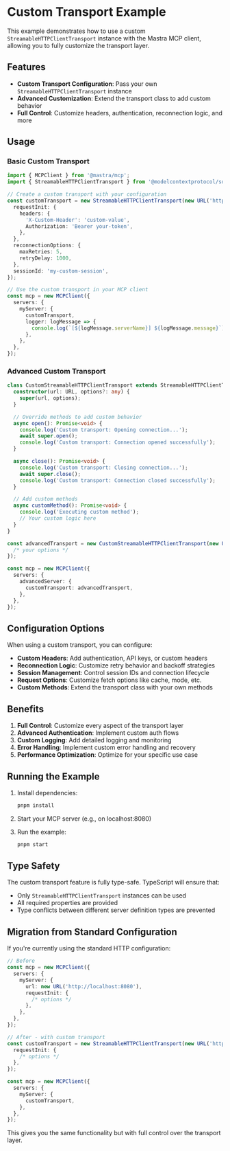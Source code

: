 # Custom Transport Example

This example demonstrates how to use a custom `StreamableHTTPClientTransport` instance with the Mastra MCP client, allowing you to fully customize the transport layer.

## Features

- **Custom Transport Configuration**: Pass your own `StreamableHTTPClientTransport` instance
- **Advanced Customization**: Extend the transport class to add custom behavior
- **Full Control**: Customize headers, authentication, reconnection logic, and more

## Usage

### Basic Custom Transport

```typescript
import { MCPClient } from '@mastra/mcp';
import { StreamableHTTPClientTransport } from '@modelcontextprotocol/sdk/client/streamableHttp.js';

// Create a custom transport with your configuration
const customTransport = new StreamableHTTPClientTransport(new URL('http://localhost:8080'), {
  requestInit: {
    headers: {
      'X-Custom-Header': 'custom-value',
      Authorization: 'Bearer your-token',
    },
  },
  reconnectionOptions: {
    maxRetries: 5,
    retryDelay: 1000,
  },
  sessionId: 'my-custom-session',
});

// Use the custom transport in your MCP client
const mcp = new MCPClient({
  servers: {
    myServer: {
      customTransport,
      logger: logMessage => {
        console.log(`[${logMessage.serverName}] ${logMessage.message}`);
      },
    },
  },
});
```

### Advanced Custom Transport

```typescript
class CustomStreamableHTTPClientTransport extends StreamableHTTPClientTransport {
  constructor(url: URL, options?: any) {
    super(url, options);
  }

  // Override methods to add custom behavior
  async open(): Promise<void> {
    console.log('Custom transport: Opening connection...');
    await super.open();
    console.log('Custom transport: Connection opened successfully');
  }

  async close(): Promise<void> {
    console.log('Custom transport: Closing connection...');
    await super.close();
    console.log('Custom transport: Connection closed successfully');
  }

  // Add custom methods
  async customMethod(): Promise<void> {
    console.log('Executing custom method');
    // Your custom logic here
  }
}

const advancedTransport = new CustomStreamableHTTPClientTransport(new URL('http://localhost:8080'), {
  /* your options */
});

const mcp = new MCPClient({
  servers: {
    advancedServer: {
      customTransport: advancedTransport,
    },
  },
});
```

## Configuration Options

When using a custom transport, you can configure:

- **Custom Headers**: Add authentication, API keys, or custom headers
- **Reconnection Logic**: Customize retry behavior and backoff strategies
- **Session Management**: Control session IDs and connection lifecycle
- **Request Options**: Customize fetch options like cache, mode, etc.
- **Custom Methods**: Extend the transport class with your own methods

## Benefits

1. **Full Control**: Customize every aspect of the transport layer
2. **Advanced Authentication**: Implement custom auth flows
3. **Custom Logging**: Add detailed logging and monitoring
4. **Error Handling**: Implement custom error handling and recovery
5. **Performance Optimization**: Optimize for your specific use case

## Running the Example

1. Install dependencies:

   ```bash
   pnpm install
   ```

2. Start your MCP server (e.g., on localhost:8080)

3. Run the example:
   ```bash
   pnpm start
   ```

## Type Safety

The custom transport feature is fully type-safe. TypeScript will ensure that:

- Only `StreamableHTTPClientTransport` instances can be used
- All required properties are provided
- Type conflicts between different server definition types are prevented

## Migration from Standard Configuration

If you're currently using the standard HTTP configuration:

```typescript
// Before
const mcp = new MCPClient({
  servers: {
    myServer: {
      url: new URL('http://localhost:8080'),
      requestInit: {
        /* options */
      },
    },
  },
});

// After - with custom transport
const customTransport = new StreamableHTTPClientTransport(new URL('http://localhost:8080'), {
  requestInit: {
    /* options */
  },
});

const mcp = new MCPClient({
  servers: {
    myServer: {
      customTransport,
    },
  },
});
```

This gives you the same functionality but with full control over the transport layer.
